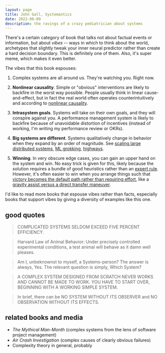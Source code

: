 ```yaml
---
layout: page
title: John Gall, Systemantics
date: 2022-06-09
description: the ravings of a crazy pediatrician about systems
---
```


There's a certain category of book that talks not about factual events or
information, but about _vibes_ -- ways in which to think about the world,
archetypes that slightly tweak your inner neural predictor rather than create a
hard decision boundary. This is definitely one of them. Also, it's super meme,
which makes it even better.

The vibes that this book espouses:

1. Complex systems are all around us. They're watching you. Right now.

2. **Nonlinear causality**. Simple or "obvious" interventions are likely to backfire in the worst way
   possible. People usually think in linear cause-and-effect, but in fact the
   real world often operates counterintuitively and according to [nonlinear
   causality](https://www.youtube.com/watch?v=76JRJ90s548).

3. **Intrasystem goals**. Systems will take on their own goals, and they will conspire against you. A
   performance management system is likely to backfire because of unavoidable
   distortion of incentives (instead of working, I'm writing my performance
   review or OKRs).

4. **Big systems are different**. Systems qualitatively change in behavior when they expand by an order of
   magnitude. See [scaling large distributed
   systems](https://www.oreilly.com/library/view/designing-data-intensive-applications/9781491903063/ch01.html),
   [ML grokking](https://arxiv.org/abs/2205.10343),
   [highways](https://www.accessmagazine.org/spring-2017/the-access-almanac-traffic-congestion-is-counter-intuitive-and-fixable/).

5. **Winning**. In very obscure edge cases, you can gain an upper hand on the system and win.
   No easy trick is given for this, likely because the solution requires a
   bundle of good heuristics rather than an [expert
   rule](https://en.wikipedia.org/wiki/Expert_system). However, it's often
   easier to win when you arrange things such that [victory becomes the default
   path rather than requiring effort](https://www.neelnanda.io/blog/mini-blog-post-19-on-systems-living-a-life-of-zero-willpower), like a [gravity assist versus a direct
   transfer maneuver](https://en.wikipedia.org/wiki/Gravity_assist).

I'd like to read more books that espouse vibes rather than facts, especially
books that support vibes by giving a diversity of examples like this one.

## good quotes

> COMPLICATED SYSTEMS SELDOM EXCEED FIVE PERCENT EFFICIENCY.

> Harvard Law of Animal Behavior: Under precisely controlled experimental
> conditions, a test animal will behave as it damn well pleases.

> Am I, unbeknownst to myself, a Systems-person? The answer is always, Yes. The
> relevant question is simply, Which System?

> A COMPLEX SYSTEM DESIGNED FROM SCRATCH NEVER WORKS AND CANNOT BE MADE TO WORK.
> YOU HAVE TO START OVER, BEGINNING WITH A WORKING SIMPLE SYSTEM.

> In brief, there can be NO SYSTEM WITHOUT ITS OBSERVER and NO OBSERVATION
> WITHOUT ITS EFFECTS.

## related books and media

- _The Mythical Man-Month_ (complex systems from the lens of software project
  management)
- _Air Crash Investigation_ (complex causes of clearly obvious failures)
- Complexity theory in general, probably
